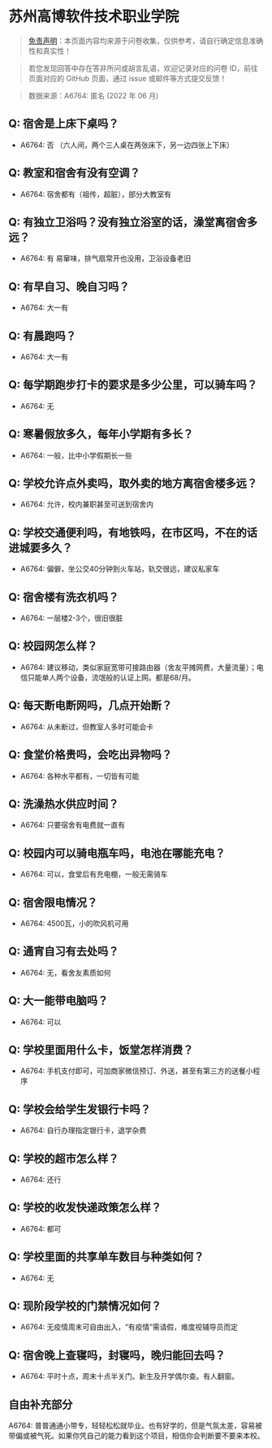 # 苏州高博软件技术职业学院

> [免责声明](https://colleges.chat/#_3)：本页面内容均来源于问卷收集，仅供参考，请自行确定信息准确性和真实性！

> 若您发现回答中存在答非所问或胡言乱语，欢迎记录对应的问卷 ID，前往页面对应的 GitHub 页面，通过 issue 或邮件等方式提交反馈！

> 数据来源：A6764: 匿名 (2022 年 06 月)

## Q: 宿舍是上床下桌吗？

- A6764: 否 （六人间，两个三人桌在两张床下，另一边四张上下床）

## Q: 教室和宿舍有没有空调？

- A6764: 宿舍都有（祖传，超脏），部分大教室有

## Q: 有独立卫浴吗？没有独立浴室的话，澡堂离宿舍多远？

- A6764: 有 易窜味，排气扇常开也没用，卫浴设备老旧

## Q: 有早自习、晚自习吗？

- A6764: 大一有

## Q: 有晨跑吗？

- A6764: 大一有

## Q: 每学期跑步打卡的要求是多少公里，可以骑车吗？

- A6764: 无

## Q: 寒暑假放多久，每年小学期有多长？

- A6764: 一般，比中小学假期长一些

## Q: 学校允许点外卖吗，取外卖的地方离宿舍楼多远？

- A6764: 允许，校内兼职甚至可送到宿舍内

## Q: 学校交通便利吗，有地铁吗，在市区吗，不在的话进城要多久？

- A6764: 偏僻，坐公交40分钟到火车站，轨交很远，建议私家车

## Q: 宿舍楼有洗衣机吗？

- A6764: 一层楼2-3个，很旧很脏

## Q: 校园网怎么样？

- A6764: 建议移动，类似家庭宽带可接路由器（舍友平摊网费，大量流量）；电信只能单人两个设备，流氓般的认证上网。都是68/月。

## Q: 每天断电断网吗，几点开始断？

- A6764: 从未断过，但教室人多时可能会卡

## Q: 食堂价格贵吗，会吃出异物吗？

- A6764: 各种水平都有，一切皆有可能

## Q: 洗澡热水供应时间？

- A6764: 只要宿舍有电费就一直有

## Q: 校园内可以骑电瓶车吗，电池在哪能充电？

- A6764: 可以，食堂后有充电棚，一般无需骑车

## Q: 宿舍限电情况？

- A6764: 4500瓦，小的吹风机可用

## Q: 通宵自习有去处吗？

- A6764: 无，看舍友素质如何

## Q: 大一能带电脑吗？

- A6764: 可以

## Q: 学校里面用什么卡，饭堂怎样消费？

- A6764: 手机支付即可，可加商家微信预订、外送，甚至有第三方的送餐小程序

## Q: 学校会给学生发银行卡吗？

- A6764: 自行办理指定银行卡，退学杂费

## Q: 学校的超市怎么样？

- A6764: 还行

## Q: 学校的收发快递政策怎么样？

- A6764: 都可

## Q: 学校里面的共享单车数目与种类如何？

- A6764: 无

## Q: 现阶段学校的门禁情况如何？

- A6764: 无疫情周末可自由出入，“有疫情”需请假，难度视辅导员而定

## Q: 宿舍晚上查寝吗，封寝吗，晚归能回去吗？

- A6764: 平时十点，周末十点半关门。新生及开学偶尔查。有人翻窗。

## 自由补充部分

A6764: 普普通通小带专，轻轻松松就毕业。也有好学的，但是气氛太差，容易被带偏或被气死。如果你凭自己的能力看到这个项目，相信你会判断要不要来本校。